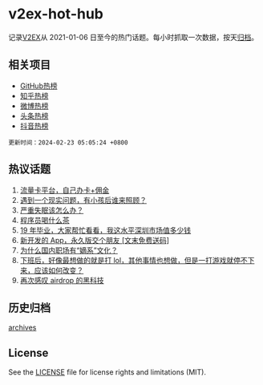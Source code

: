 # v2ex-hot-hub

 记录[V2EX](https://www.v2ex.com/)从 2021-01-06 日至今的热门话题。每小时抓取一次数据，按天[归档](archives)。
 
 ## 相关项目

- [GitHub热榜](https://github.com/snaildev/github-hot-hub)
- [知乎热榜](https://github.com/snaildev/zhihu-hot-hub)
- [微博热榜](https://github.com/snaildev/weibo-hot-hub)
- [头条热榜](https://github.com/snaildev/toutiao-hot-hub)
- [抖音热榜](https://github.com/snaildev/douyin-hot-hub)


 `更新时间：2024-02-23 05:05:24 +0800`

## 热议话题

1. [流量卡平台，自己办卡+佣金](https://www.v2ex.com/t/1017424)
1. [遇到一个现实问题，有小孩后谁来照顾？](https://www.v2ex.com/t/1017442)
1. [严重失眠该怎么办？](https://www.v2ex.com/t/1017427)
1. [程序员喝什么茶](https://www.v2ex.com/t/1017462)
1. [19 年毕业，大家帮忙看看，我这水平深圳市场值多少钱](https://www.v2ex.com/t/1017458)
1. [新开发的 App，永久版交个朋友 [文末免费送码]](https://www.v2ex.com/t/1017611)
1. [为什么国内职场有“嫡系”文化？](https://www.v2ex.com/t/1017402)
1. [下班后，好像最想做的就是打 lol，其他事情也想做，但是一打游戏就停不下来，应该如何改变？](https://www.v2ex.com/t/1017478)
1. [再次感叹 airdrop 的黑科技](https://www.v2ex.com/t/1017486)

## 历史归档

[archives](archives)

## License

See the [LICENSE](LICENSE) file for license rights and limitations (MIT).
